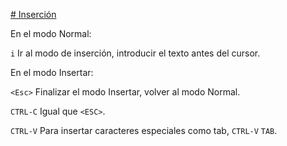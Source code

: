 [# Inserción](#Inserción)

En el modo Normal:

`i`       Ir al modo de inserción, introducir el texto antes del cursor.


En el modo Insertar:

`<Esc>`   Finalizar el modo Insertar, volver al modo Normal.

`CTRL-C`  Igual que `<ESC>`.

`CTRL-V`  Para insertar caracteres especiales como tab, `CTRL-V` `TAB`.

